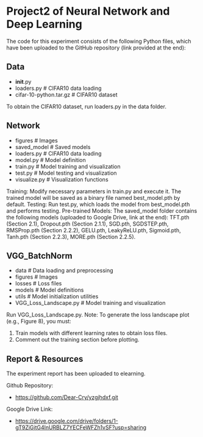 # Project2 of Neural Network and Deep Learning
The code for this experiment consists of the following Python files, which have been uploaded to the GitHub repository (link provided at the end):

## Data
- __init__.py
- loaders.py # CIFAR10 data loading
- cifar-10-python.tar.gz # CIFAR10 dataset

To obtain the CIFAR10 dataset, run loaders.py in the data folder.

## Network
- figures # Images
- saved_model # Saved models
- loaders.py # CIFAR10 data loading
- model.py # Model definition
- train.py # Model training and visualization
- test.py # Model testing and visualization
- visualize.py # Visualization functions

Training: Modify necessary parameters in train.py and execute it.
The trained model will be saved as a binary file named best_model.pth by default.
Testing: Run test.py, which loads the model from best_model.pth and performs testing.
Pre-trained Models: The saved_model folder contains the following models (uploaded to Google Drive, link at the end):
TFT.pth (Section 2.1), 
Dropout.pth (Section 2.1.1), 
SGD.pth, SGDSTEP.pth, RMSProp.pth (Section 2.2.2), 
GELU.pth, LeakyReLU.pth, Sigmoid.pth, Tanh.pth (Section 2.2.3), 
MORE.pth (Section 2.2.5).

## VGG_BatchNorm
- data # Data loading and preprocessing
- figures # Images
- losses # Loss files
- models # Model definitions
- utils # Model initialization utilities
- VGG_Loss_Landscape.py # Model training and visualization

Run VGG_Loss_Landscape.py.
Note: To generate the loss landscape plot (e.g., Figure 8), you must:
1. Train models with different learning rates to obtain loss files.
2. Comment out the training section before plotting.

## Report \& Resources

The experiment report has been uploaded to elearning.

Github Repository:
- https://github.com/Dear-Cry/yzgjhdxf.git

Google Drive Link:
- https://drive.google.com/drive/folders/1-gT9ZiGitG4lnURBLZ7YECFeWFZh1vSF?usp=sharing
